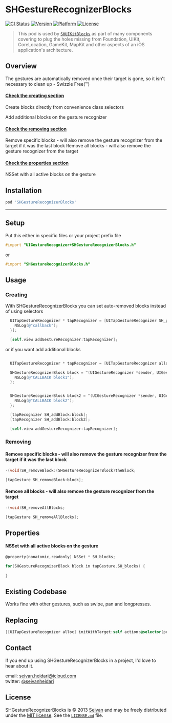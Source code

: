 SHGestureRecognizerBlocks
==========
[![CI Status](https://img.shields.io/travis/seivan/SHGestureRecognizerBlocks.svg?style=flat)](https://travis-ci.org/seivan/SHGestureRecognizerBlocks)
[![Version](https://img.shields.io/cocoapods/v/SHGestureRecognizerBlocks.svg?style=flat)](http://cocoadocs.org/docsets/SHGestureRecognizerBlocks)
[![Platform](https://img.shields.io/cocoapods/p/SHGestureRecognizerBlocks.svg?style=flat)](http://cocoadocs.org/docsets/SHGestureRecognizerBlocks)
[![License](https://img.shields.io/cocoapods/l/SHGestureRecognizerBlocks.svg?style=flat)](http://cocoadocs.org/docsets/SHGestureRecognizerBlocks)

> This pod is used by [`SHUIKitBlocks`](https://github.com/seivan/SHUIKitBlocks) as part of many components covering to plug the holes missing from Foundation, UIKit, CoreLocation, GameKit, MapKit and other aspects of an iOS application's architecture.

Overview
--------
The gestures are automatically removed once their target is gone, so it isn't necessary to clean up - Swizzle Free(™)

#### [Check the creating section](https://github.com/seivan/SHGestureRecognizerBlocks#creating)

Create blocks directly from convenience class selectors

Add additional blocks on the gesture recognizer

#### [Check the removing section](https://github.com/seivan/SHGestureRecognizerBlocks#removing)

Remove specific blocks - will also remove the gesture recognizer from the target if it was the last block
Remove all blocks - will also remove the gesture recognizer from the target

#### [Check the properties section](https://github.com/seivan/SHGestureRecognizerBlocks#properties)

NSSet with all active blocks on the gesture



Installation
------------

```ruby
pod 'SHGestureRecognizerBlocks'
```

***

Setup
-----

Put this either in specific files or your project prefix file

```objective-c
#import "UIGestureRecognizer+SHGestureRecognizerBlocks.h"
```
or
```objective-c
#import "SHGestureRecognizerBlocks.h"
```

Usage
-----

### Creating

With SHGestureRecognizerBlocks you can set auto-removed blocks instead of using selectors

```objective-c
  UITapGestureRecognizer * tapRecognizer = [UITapGestureRecognizer SH_gestureRecognizerWithBlock:^(UIGestureRecognizer *sender, UIGestureRecognizerState state, CGPoint location) {
    NSLog(@"callback");
  }];

  [self.view addGestureRecognizer:tapRecognizer];

``` 

or if you want add additional blocks

```objective-c

  UITapGestureRecognizer * tapRecognizer = [UITapGestureRecognizer alloc] init];

  SHGestureRecognizerBlock block = ^(UIGestureRecognizer *sender, UIGestureRecognizerState state, CGPoint location) {
    NSLog(@"CALLBACK block1");
  };


  SHGestureRecognizerBlock block2 = ^(UIGestureRecognizer *sender, UIGestureRecognizerState state, CGPoint location) {
    NSLog(@"CALLBACK block2");
  };

  [tapRecognizer SH_addBlock:block];
  [tapRecognizer SH_addBlock:block2];

  [self.view addGestureRecognizer:tapRecognizer];

```

### Removing


#### Remove specific blocks - will also remove the gesture recognizer from the target if it was the last block

```objective-c
-(void)SH_removeBlock:(SHGestureRecognizerBlock)theBlock;

[tapGesture SH_removeBlock:block];
```

#### Remove all blocks - will also remove the gesture recognizer from the target

```objective-c
-(void)SH_removeAllBlocks;

[tapGesture SH_removeAllBlocks];
```


Properties
------ 

#### NSSet with all active blocks on the gesture

```objective-c
@property(nonatomic,readonly) NSSet * SH_blocks;

for(SHGestureRecognizerBlock block in tapGesture.SH_blocks) {
  
}

```

Existing Codebase 
-----------------
Works fine with other gestures, such as swipe, pan and longpresses. 

Replacing
---------

```objective-c
[[UITapGestureRecognizer alloc] initWithTarget:self action:@selector(performBlockAction:)];
```


Contact
-------

If you end up using SHGestureRecognizerBlocks in a project, I'd love to hear about it.

email: [seivan.heidari@icloud.com](mailto:seivan.heidari@icloud.com)  
twitter: [@seivanheidari](https://twitter.com/seivanheidari)

## License

SHGestureRecognizerBlocks is © 2013 [Seivan](http://www.github.com/seivan) and may be freely
distributed under the [MIT license](http://opensource.org/licenses/MIT).
See the [`LICENSE.md`](https://github.com/seivan/SHGestureRecognizerBlocks/blob/master/LICENSE.md) file.
